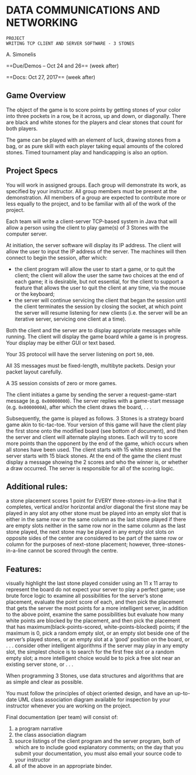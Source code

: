 # DATA COMMUNICATIONS AND NETWORKING
	PROJECT
	WRITING TCP CLIENT AND SERVER SOFTWARE - 3 STONES


A. Simonelis

==Due/Demos – Oct 24 and 26== (week after)

==Docs: Oct 27, 2017== (week after)

## Game Overview
The object of the game is to score points by getting stones of your color into three pockets in a row, be it across, up and down, or diagonally. There are black and white stones for the players and clear stones that count for both players.

The game can be played with an element of luck, drawing stones from a bag, or as pure skill with each player taking equal amounts of the colored stones. Timed tournament play and handicapping is also an option.

## Project Specs

You will work in assigned groups. Each group will demonstrate its work, as specified by your instructor. All group members must be present at the demonstration. All members of a group are expected to contribute more or less equally to the project, and to be familiar with all of the work of the project.

Each team will write a client-server TCP-based system in Java that will allow a person using the client to play game(s) of 3 Stones with the computer server.

At initiation, the server software will display its IP address. The client will allow the user to input the IP address of the server. The machines will then connect to begin the session, after which:

* the client program will allow the user to start a game, or to quit the client; the client will allow the user the same two choices at the end of each game; it is desirable, but not essential, for the client to support a feature that allows the user to quit the client at any time, via the mouse or the keyboard;
* the server will continue servicing the client that began the session until the client terminates the session by closing the socket, at which point the server will resume listening for new clients (i.e. the server will be an iterative server, servicing one client at a time).

Both the client and the server are to display appropriate messages while running. The client will display the game board while a game is in progress. Your display may be either GUI or text based.

Your 3S protocol will have the server listening on port `50,000`. 

All 3S messages must be fixed-length, multibyte packets. Design your packet layout carefully.

A 3S session consists of zero or more games.

The client initiates a game by sending the server a request-game-start message (e.g. `0x00000000`). The server replies with a game-start message (e.g. `0x0000000A`), after which the client draws the board, . . . 

Subsequently, the game is played as follows. 3 Stones is a strategy board game akin to tic-tac-toe. Your version of this game will have the client play the first stone onto the modified board (see bottom of document), and then the server and client will alternate playing stones. Each will try to score more points than the opponent by the end of the game, which occurs when all stones have been used. The client starts with 15 white stones and the server starts with 15 black stones. At the end of the game the client must display a message showing the 2 scores and who the winner is, or whether a draw occurred. The server is responsible for all of the scoring logic.

## Additional rules:
a stone placement scores 1 point for EVERY three-stones-in-a-line that it completes, vertical and/or horizontal and/or diagonal
the first stone may be played in any slot
any other stone must be played into an empty slot that is either in the same row or the same column as the last stone played
if there are empty slots neither in the same row nor in the same column as the last stone played, the next stone may be played in any empty slot
slots on opposite sides of the center are considered to be part of the same row or column for the purposes of next-stone placement; however, three-stones-in-a-line cannot be scored through the centre.

## Features:
visually highlight the last stone played
consider using an 11 x 11 array to represent the board
do not expect your server to play a perfect game; use brute force logic to examine all possibilities for the server’s stone placement, evaluate the point score of each, and then pick the placement that gets the server the most points
for a more intelligent server, in addition to the above point, examine the same possibilities but evaluate how many white points are blocked by the placement, and then pick the placement that has maximum(black-points-scored, white-points-blocked) points; if the maximum is 0, pick a random empty slot, or an empty slot beside one of the server’s played stones, or an empty slot at a ‘good’ position on the board, or . . .
consider other intelligent algorithms
if the server may play in any empty slot, the simplest choice is to search for the first free slot or a random empty slot; a more intelligent choice would be to pick a free slot near an existing server stone, or . . .

When programming 3 Stones, use data structures and algorithms that are as simple and clear as possible.

You must follow the principles of object oriented design, and have an up-to-date UML class association diagram available for inspection by your instructor whenever you are working on the project.

Final documentation (per team) will consist of:

1. a program narrative
2. the class association diagram
3. source listings of the client program and the server program, both of which are to include good explanatory comments; on the day that you submit your documentation, you must also email your source code to your instructor
4. all of the above in an appropriate binder.
